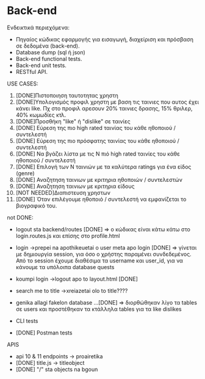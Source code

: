 # Back-end

Ενδεικτικά περιεχόμενα:

- Πηγαίος κώδικας εφαρμογής για εισαγωγή, διαχείριση και
  πρόσβαση σε δεδομένα (back-end).
- Database dump (sql ή json)
- Back-end functional tests.
- Back-end unit tests.
- RESTful API.

USE CASES:
1. [DONE]Πιστοποιηση ταυτοτητας χρηστη
2. [DONE]Υπολογισμός προφιλ χρηστη με βαση τις ταινιες που αυτος έχει κάνει like. Πχ στο προφιλ αρεσουν 20% ταινιες δρασης, 15% θριλερ, 40% κωμωδίες κτλ.
3. [DONE]Προσθήκη "like" ή "dislike" σε ταινίες
4. [DONE] Εύρεση της πιο high rated ταινίας του κάθε ηθοποιού / συντελεστή
5. [DONE] Εύρεση της πιο πρόσφατης ταινίας του κάθε ηθοποιού / συντελεστή
6. [DONE] Να βγάζει λίστα με τις Ν πιό high rated ταινίες του κάθε ηθοποιού / συντελεστή 
7. [DONE] Επιλογή των Ν ταινιών με τα καλύτερα ratings για ένα είδος (genre)
8. [DONE] Αναζητηση ταινιων με κριτηρια ηθοποιών / συντελεστών
9. [DONE] Αναζητηση ταινιων με κριτηρια είδους 
10. [NOT NEEDED]Διαπιστευση χρηστων
11. [DONE] Όταν επιλέγουμε ηθοποιό / συντελεστή να εμφανίζεται το βιογραφικό του.

not DONE:

- logout sta backend/routes [DONE] => ο κώδικας είναι κάτω κάτω στο login.routes.js και επίσης στο profile.html

- login ->prepei na apothikeuetai o user meta apo login [DONE] => γίνεται με δημιουργία session, για όσο ο χρήστης παραμένει συνδεδεμένος. Από το session έχουμε διαθέσιμα τα username και user_id, για να κάνουμε τα υπόλοιπα database quests

- koumpi login ->logout apo to layout.html [DONE]

- search me to title ->xreiazetai olo to title???? 

- genika allagi fakelon database ...[DONE] => διορθώθηκαν λίγο τα tables σε users και προστέθηκαν τα κτάλληλα tables για τα like dislikes

- CLI tests
- [DONE] Postman tests 

APIS 
- api 10 & 11 endpoints -> proairetika
- [DONE] title.js -> titleobject
- [DONE] "/" sta objects na bgoun 
